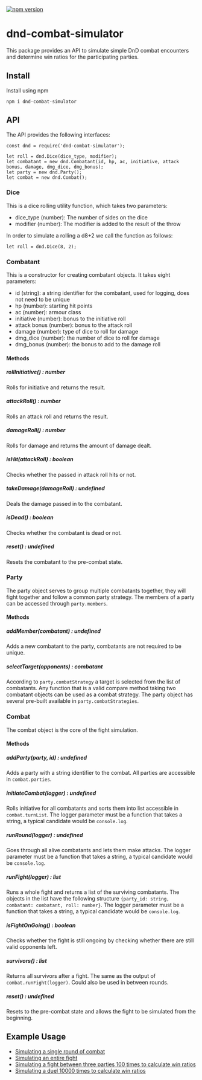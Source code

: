 [![npm version](https://badge.fury.io/js/dnd-combat-simulator.svg)](https://badge.fury.io/js/dnd-combat-simulator)

# dnd-combat-simulator
This package provides an API to simulate simple DnD combat encounters and determine win ratios for the participating parties.

## Install
Install using npm
```
npm i dnd-combat-simulator
```

## API
The API provides the following interfaces:
```
const dnd = require('dnd-combat-simulator');

let roll = dnd.Dice(dice_type, modifier);
let combatant = new dnd.Combatant(id, hp, ac, initiative, attack bonus, damage, dmg_dice, dmg_bonus);
let party = new dnd.Party();
let combat = new dnd.Combat();
```

### Dice
This is a dice rolling utility function, which takes two parameters:
- dice_type (number): The number of sides on the dice
- modifier (number): The modifier is added to the result of the throw

In order to simulate a rolling a d8+2 we call the function as follows:
```
let roll = dnd.Dice(8, 2);
```

### Combatant
This is a constructor for creating combatant objects. It takes eight parameters:
- id (string): a string identifier for the combatant, used for logging, does not need to be unique
- hp (number): starting hit points
- ac (number): armour class
- initiative (number): bonus to the initiative roll
- attack bonus (number): bonus to the attack roll
- damage (number): type of dice to roll for damage
- dmg_dice (number): the number of dice to roll for damage
- dmg_bonus (number): the bonus to add to the damage roll

#### Methods
##### rollInitiative() : number
Rolls for initiative and returns the result.
##### attackRoll() : number
Rolls an attack roll and returns the result.
##### damageRoll() : number
Rolls for damage and returns the amount of damage dealt.
##### isHit(attackRoll) : boolean
Checks whether the passed in attack roll hits or not.
##### takeDamage(damageRoll) : undefined
Deals the damage passed in to the combatant.
##### isDead() : boolean
Checks whether the combatant is dead or not.
##### reset() : undefined
Resets the combatant to the pre-combat state.


### Party
The party object serves to group multiple combatants together, they will fight together and follow a common party strategy. The members of a party can be accessed through ```party.members```.

#### Methods
##### addMember(combatant) : undefined
Adds a new combatant to the party, combatants are not required to be unique.
##### selectTarget(opponents) : combatant
According to ```party.combatStrategy``` a target is selected from the list of combatants. Any function that is a valid compare method taking two combatant objects can be used as a combat strategy. The party object has several pre-built available in ```party.combatStrategies```.


### Combat
The combat object is the core of the fight simulation.

#### Methods
##### addParty(party, id) : undefined
Adds a party with a string identifier to the combat. All parties are accessible in ```combat.parties```.
##### initiateCombat(logger) : undefined
Rolls initiative for all combatants and sorts them into list accessible in ```combat.turnList```. The logger parameter must be a function that takes a string, a typical candidate would be ```console.log```.
##### runRound(logger) : undefined
Goes through all alive combatants and lets them make attacks. The logger parameter must be a function that takes a string, a typical candidate would be ```console.log```.
##### runFight(logger) : list
Runs a whole fight and returns a list of the surviving combatants. The objects in the list have the following structure ```{party_id: string, combatant: combatant, roll: number}```. The logger parameter must be a function that takes a string, a typical candidate would be ```console.log```.
##### isFightOnGoing() : boolean
Checks whether the fight is still ongoing by checking whether there are still valid opponents left.
##### survivors() : list
Returns all survivors after a fight. The same as the output of ```combat.runFight(logger)```. Could also be used in between rounds.
##### reset() : undefined
Resets to the pre-combat state and allows the fight to be simulated from the beginning.

## Example Usage
- [Simulating a single round of combat](https://github.com/Eddykasp/dnd-combat-sim/blob/master/test/combat_example_round.js)
- [Simulating an entire fight](https://github.com/Eddykasp/dnd-combat-sim/blob/master/test/combat_example_fight.js)
- [Simulating a fight between three parties 100 times to calculate win ratios](https://github.com/Eddykasp/dnd-combat-sim/blob/master/test/multi_combat_simulation_example.js)
- [Simulating a duel 10000 times to calculate win ratios](https://github.com/Eddykasp/dnd-combat-sim/blob/master/test/duel_example.js)
